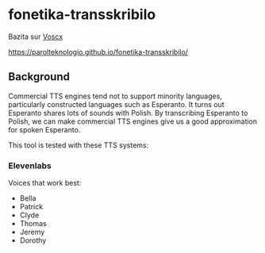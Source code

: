 # fonetika-transskribilo
Bazita sur [Voscx](https://github.com/martinrue/vocx)

https://parolteknologio.github.io/fonetika-transskribilo/

## Background

Commercial TTS engines tend not to support minority languages, particularly constructed languages such as Esperanto. It turns out Esperanto shares lots of sounds with Polish. By transcribing Esperanto to Polish, we can make commercial TTS engines give us a good approximation for spoken Esperanto.

This tool is tested with these TTS systems:

### Elevenlabs
Voices that work best:
* Bella
* Patrick
* Clyde
* Thomas
* Jeremy
* Dorothy
